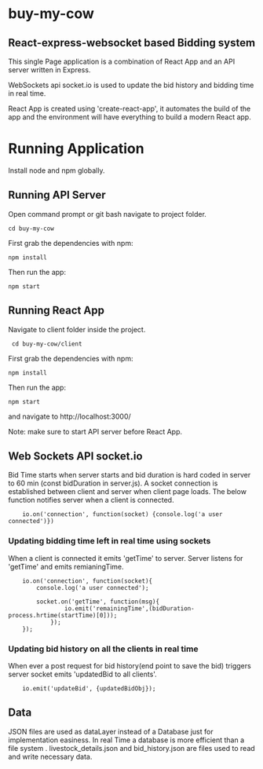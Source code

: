 # buy-my-cow

## React-express-websocket based Bidding system

This single Page application is a combination of React App and an API server written in Express.

WebSockets api socket.io is used to update the bid history and bidding time in real time.

React App is created using 'create-react-app', it automates the build of the app and the environment will have everything to build a modern React app.

# Running Application
Install node and npm globally.
## Running API Server
Open command prompt or git bash navigate to project folder.

    cd buy-my-cow
First grab the dependencies with npm:

    npm install
   
Then run the app:

    npm start

## Running React App
Navigate to client folder inside the project.

     cd buy-my-cow/client
     
First grab the dependencies with npm:

    npm install
 
Then run the app: 

    npm start
  
and navigate to http://localhost:3000/

Note: make sure to start API server before React App.

## Web Sockets API socket.io
Bid Time starts when server starts and bid duration is hard coded in server to 60 min (const bidDuration in server.js).
A socket connection is established between client and server when client page loads. The below function notifies server when a client is connected.

        io.on('connection', function(socket) {console.log('a user connected')})
        
 ### Updating bidding time left in real time using sockets 
        
 When a client is connected it emits 'getTime' to server.
 Server listens for 'getTime' and emits remianingTime.
 
        io.on('connection', function(socket){
            console.log('a user connected');

            socket.on('getTime', function(msg){
                    io.emit('remainingTime',(bidDuration-process.hrtime(startTime)[0]));
                });           
        });
        
  ### Updating bid history on all the clients in real time 
  
  When ever a post request for bid history(end point to save the bid) triggers server socket emits 'updatedBid to all clients'.
  
        io.emit('updateBid', {updatedBidObj});	
        
  ## Data
  
 JSON files are used as dataLayer instead of a Database just for implementation easiness. In real Time a database is more efficient than a file system . livestock_details.json and bid_history.json are files used to read and write necessary data.
 

 
 
  
  
  
        
   
 
 
     
        




